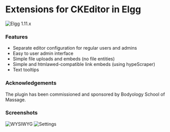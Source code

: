 Extensions for CKEditor in Elgg
===============================
![Elgg 1.11.x](https://img.shields.io/badge/Elgg-1.11.x-yellowgreen.svg)

### Features

* Separate editor configuration for regular users and admins
* Easy to user admin interface
* Simple file uploads and embeds (no file entities)
* Simple and htmlawed-compatible link embeds (using hypeScraper)
* Text tooltips

### Acknowledgements

The plugin has been commissioned and sponsored by Bodyology School of Massage.


### Screenshots

![WYSIWYG](https://raw.github.com/hypeJunction/ckeditor_addons/master/screenshots/ckeditor.png "WYSIWYG")
![Settings](https://raw.github.com/hypeJunction/ckeditor_addons/master/screenshots/config.png "Plugin settings")